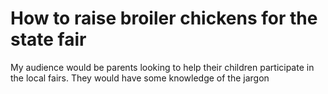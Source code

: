 # How to raise broiler chickens for the state fair
My audience would be parents looking to help their children participate in the local fairs. They would have some knowledge of the jargon 
